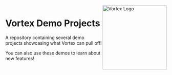 <img src="https://avatars.githubusercontent.com/u/146598504" alt="Vortex Logo" align="right" width="200" height="200" />

# Vortex Demo Projects
A repository containing several demo projects showcasing what Vortex can pull off!

You can also use these demos to learn about new features!
